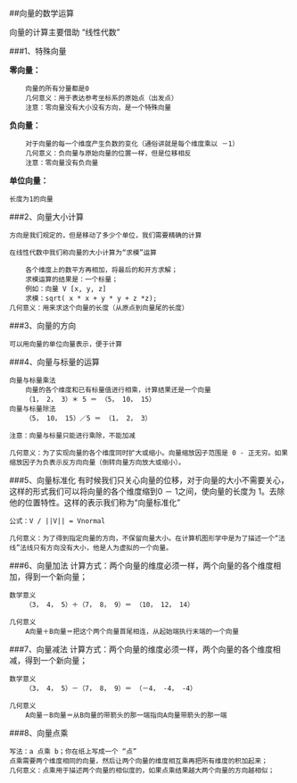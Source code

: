 ##向量的数学运算

向量的计算主要借助 “线性代数”

###1、特殊向量

**零向量：**
``` 
    向量的所有分量都是0
    几何意义：用于表达参考坐标系的原始点（出发点）
    注意：零向量没有大小没有方向，是一个特殊向量
```
**负向量：**
```
    对于向量的每一个维度产生负数的变化（通俗讲就是每个维度乘以 －1）
    几何意义：负向量与原始向量的位置一样，但是位移相反
    注意：零向量没有负向量
```
**单位向量：**

    长度为1的向量

###2、向量大小计算

    方向是我们规定的，但是移动了多少个单位，我们需要精确的计算
    
    在线性代数中我们称向量的大小计算为“求模”运算

        各个维度上的数平方再相加，将最后的和开方求解；
        求模运算的结果是：一个标量；
        例如：向量 V [x, y, z]
        求模：sqrt( x * x + y * y + z *z);
    几何意义：用来求这个向量的长度（从原点到向量尾的长度）

###3、向量的方向

    可以用向量的单位向量表示，便于计算

###4、向量与标量的运算

    向量与标量乘法
        向量的各个维度和已有标量值进行相乘，计算结果还是一个向量
        （1， 2， 3）＊ 5 ＝ （5， 10， 15）
    向量与标量除法
        （5， 10， 15）／5 ＝ （1， 2， 3）

    注意：向量与标量只能进行乘除，不能加减

    几何意义：为了实现向量的各个维度同时扩大或缩小。向量缩放因子范围是 0 - 正无穷。如果缩放因子为负表示反方向向量（倒转向量方向放大或缩小）。

    
###5、向量标准化
    有时候我们只关心向量的位移，对于向量的大小不需要关心，这样的形式我们可以将向量的各个维度缩到0 － 1之间，使向量的长度为 1。去除他的位置特性。这样的表示我们称为“向量标准化”

    公式：V / ||V|| = Vnormal

    几何意义：为了得到指定向量的方向，不保留向量大小。在计算机图形学中是为了描述一个“法线”法线只有方向没有大小，他是人为虚拟的一个向量。


###6、向量加法
    计算方式：两个向量的维度必须一样，两个向量的各个维度相加，得到一个新向量；

    数学意义
        （3， 4， 5）＋（7， 8， 9）＝ （10， 12， 14）

    几何意义
        A向量＋B向量＝把这个两个向量首尾相连，从起始端执行末端的一个向量

###7、向量减法
    计算方式：两个向量的维度必须一样，两个向量的各个维度相减，得到一个新向量；

    数学意义
        （3， 4， 5）－（7， 8， 9）＝ （－4， -4， -4）

    几何意义
        A向量－B向量＝从B向量的带箭头的那一端指向A向量带箭头的那一端



###8、向量点乘

    写法：a 点乘 b；你在纸上写成一个 “点”
    点乘需要两个维度相同的向量，然后让两个向量的维度相互乘再把所有维度的积加起来；
    几何意义：点乘用于描述两个向量的相似度的，如果点乘结果越大两个向量的方向越相似；



